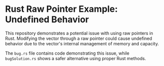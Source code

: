 # Rust Raw Pointer Example: Undefined Behavior

This repository demonstrates a potential issue with using raw pointers in Rust. Modifying the vector through a raw pointer could cause undefined behavior due to the vector's internal management of memory and capacity.

The `bug.rs` file contains code demonstrating this issue, while `bugSolution.rs` shows a safer alternative using proper Rust methods.